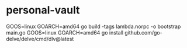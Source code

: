 # personal-vault

GOOS=linux GOARCH=amd64 go build -tags lambda.norpc -o bootstrap main.go
GOOS=linux GOARCH=amd64 go install github.com/go-delve/delve/cmd/dlv@latest
